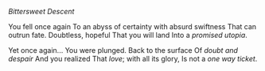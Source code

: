 *Bittersweet Descent*

You fell once again
To an abyss of certainty with absurd swiftness
That can outrun fate.
Doubtless, hopeful
That you will land
Into a *promised utopia*.

Yet once again...
You were plunged.
Back to the surface
Of *doubt and despair*
And you realized
That *love*; with all its glory,
Is not a *one way ticket*.
